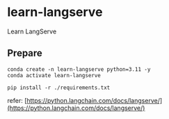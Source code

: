 # learn-langserve
Learn LangServe

## Prepare

```
conda create -n learn-langserve python=3.11 -y
conda activate learn-langserve
```

```
pip install -r ./requirements.txt
```


refer: [https://python.langchain.com/docs/langserve/](https://python.langchain.com/docs/langserve/)